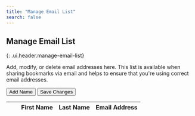 ```yaml
---
title: "Manage Email List"
search: false
---
```


## Manage Email List
{: .ui.header.manage-email-list}

Add, modify, or delete email addresses here. This list is available when sharing bookmarks via email and helps to ensure that you're using correct email addresses.

<button class="add-name-to-maillist ui labeled large green left floated icon button">
  <i class="plus icon"></i>
  Add Name
</button>
<button class="save-to-database ui labeled large disabled red right floated icon button">
  <i class="database icon"></i>
  Save Changes
</button>

<table id="maillist-table" class="ui selectable celled table">
  <thead>
    <tr>
      <th><i class="sync icon"></i></th>
      <th></th>
      <th>First Name</th>
      <th>Last Name</th>
      <th>Email Address</th>
    </tr>
  </thead>
  <tbody id="email-list-table">
  </tbody>
</table>
